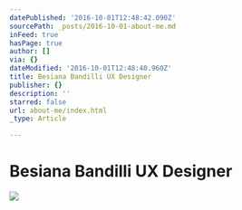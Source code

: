 ```yaml
---
datePublished: '2016-10-01T12:48:42.090Z'
sourcePath: _posts/2016-10-01-about-me.md
inFeed: true
hasPage: true
author: []
via: {}
dateModified: '2016-10-01T12:48:40.960Z'
title: Besiana Bandilli UX Designer
publisher: {}
description: ''
starred: false
url: about-me/index.html
_type: Article

---
```

# Besiana Bandilli UX Designer
![](https://the-grid-user-content.s3-us-west-2.amazonaws.com/fe7bb4d4-c9b9-4b29-813a-6b7fd260c772.gif)